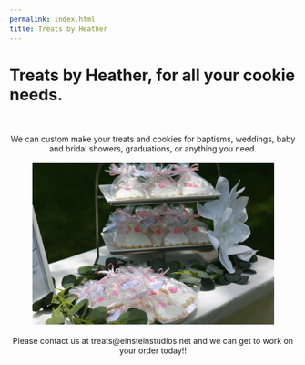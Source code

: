 ```yaml
---
permalink: index.html
title: Treats by Heather
---
```


# Treats by Heather, for all your cookie needs.

<center>
<br />
<br />
We can custom make your treats and cookies for baptisms, weddings, baby and bridal showers, graduations, or anything you need.<br /><br />
<img src="/assets/img/cookie_test.jpg" width="425" align="bottom">
<br />
<br />
Please contact us at treats@einsteinstudios.net and we can get to work on your order today!!
<br />
<br />
</center>
